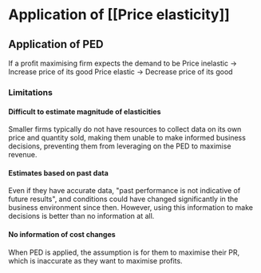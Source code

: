 # Application of [[Price elasticity]]

## Application of PED
If a profit maximising firm expects the demand to be
Price inelastic -> Increase price of its good
Price elastic -> Decrease price of its good

### Limitations

#### Difficult to estimate magnitude of elasticities
 Smaller firms typically do not have resources to collect data on its own price and quantity sold, making them unable to make informed business decisions, preventing them from leveraging on the PED to maximise revenue.

#### Estimates based on past data
Even if they have accurate data, "past performance is not indicative of future results", and conditions could have changed significantly in the business environment since then. However, using this information to make decisions is better than no information at all.

#### No information of cost changes
When PED is applied, the assumption is for them to maximise their PR, which is inaccurate as they want to maximise profits. 

